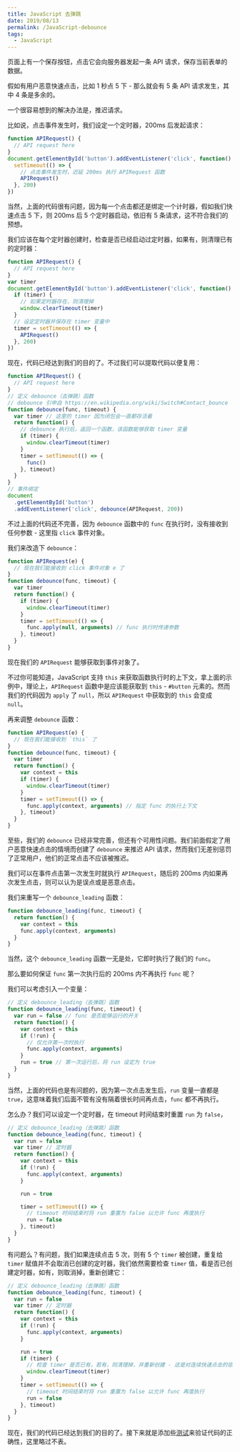 ```yaml
---
title: JavaScript 去弹跳
date: 2019/08/13
permalink: /JavaScript-debounce
tags:
  - JavaScript
---
```


页面上有一个保存按钮，点击它会向服务器发起一条 API 请求，保存当前表单的数据。

假如有用户恶意快速点击，比如 1 秒点 5 下 - 那么就会有 5 条 API 请求发生，其中 4 条是多余的。

一个很容易想到的解决办法是，推迟请求。

比如说，点击事件发生时，我们设定一个定时器，200ms 后发起请求：

```js
function APIRequest() {
  // API request here
}
document.getElementById('button').addEventListener('click', function() {
  setTimeout(() => {
    // 点击事件发生时，迟延 200ms 执行 APIRequest 函数
    APIRequest()
  }, 200)
})
```

当然，上面的代码很有问题，因为每一个点击都还是绑定一个计时器，假如我们快速点击 5 下，则 200ms 后 5 个定时器启动，依旧有 5 条请求，这不符合我们的预想。

我们应该在每个定时器创建时，检查是否已经启动过定时器，如果有，则清理已有的定时器：

```js
function APIRequest() {
  // API request here
}
var timer
document.getElementById('button').addEventListener('click', function() {
  if (timer) {
    // 如果定时器存在，则清理掉
    window.clearTimeout(timer)
  }
  // 设定定时器并保存在 timer 变量中
  timer = setTimeout(() => {
    APIRequest()
  }, 200)
})
```

现在，代码已经达到我们的目的了。不过我们可以提取代码以便复用：

```js
function APIRequest() {
  // API request here
}
// 定义 debounce（去弹跳）函数
// debounce 引申自 https://en.wikipedia.org/wiki/Switch#Contact_bounce
function debounce(func, timeout) {
  var timer // 这里的 timer 因为闭包会一直都存活着
  return function() {
    // debounce 执行后，返回一个函数，该函数能够获取 timer 变量
    if (timer) {
      window.clearTimeout(timer)
    }
    timer = setTimeout(() => {
      func()
    }, timeout)
  }
}
// 事件绑定
document
  .getElementById('button')
  .addEventListener('click', debounce(APIRequest, 200))
```

不过上面的代码还不完善，因为 `debounce` 函数中的 `func` 在执行时，没有接收到任何参数 - 这里指 `click` 事件对象。

我们来改造下 `debounce`：

```js
function APIRequest(e) {
  // 现在我们能接收到 click 事件对象 e 了
}
function debounce(func, timeout) {
  var timer
  return function() {
    if (timer) {
      window.clearTimeout(timer)
    }
    timer = setTimeout(() => {
      func.apply(null, arguments) // func 执行时传递参数
    }, timeout)
  }
}
```

现在我们的 `APIRequest` 能够获取到事件对象了。

不过你可能知道，JavaScript 支持 `this` 来获取函数执行时的上下文，拿上面的示例中，理论上，`APIRequest` 函数中是应该能获取到 `this` - `#button` 元素的。然而我们的代码因为 `apply` 了 `null`，所以 `APIRequest` 中获取到的 `this` 会变成 `null`。

再来调整 `debounce` 函数：

```js
function APIRequest(e) {
  // 现在我们能接收到 `this` 了
}
function debounce(func, timeout) {
  var timer
  return function() {
    var context = this
    if (timer) {
      window.clearTimeout(timer)
    }
    timer = setTimeout(() => {
      func.apply(context, arguments) // 指定 func 的执行上下文
    }, timeout)
  }
}
```

至些，我们的 `debounce` 已经非常完善，但还有个可用性问题。我们前面假定了用户恶意快速点击的情境而创建了 `debounce` 来推迟 API 请求，然而我们无差别惩罚了正常用户，他们的正常点击不应该被推迟。

我们可以在事件点击第一次发生时就执行 `APIRequest`，随后的 200ms 内如果再次发生点击，则可以认为是误点或是恶意点击。

我们来重写一个 `debounce_leading` 函数：

```js
function debounce_leading(func, timeout) {
  return function() {
    var context = this
    func.apply(context, arguments)
  }
}
```

当然，这个 `debounce_leading` 函数一无是处，它即时执行了我们的 `func`。

那么要如何保证 `func` 第一次执行后的 200ms 内不再执行 `func` 呢？

我们可以考虑引入一个变量：

```js
// 定义 debounce_leading（去弹跳）函数
function debounce_leading(func, timeout) {
  var run = false // func 是否能够运行的开关
  return function() {
    var context = this
    if (!run) {
      // 仅允许第一次时执行
      func.apply(context, arguments)
    }
    run = true // 第一次运行后，将 run 设定为 true
  }
}
```

当然，上面的代码也是有问题的，因为第一次点击发生后，`run` 变量一直都是 `true`，这意味着我们后面不管有没有隔着很长时间再点击，`func` 都不再执行。

怎么办？我们可以设定一个定时器，在 timeout 时间结束时重置 `run` 为 `false`，

```js
// 定义 debounce_leading（去弹跳）函数
function debounce_leading(func, timeout) {
  var run = false
  var timer // 定时器
  return function() {
    var context = this
    if (!run) {
      func.apply(context, arguments)
    }

    run = true

    timer = setTimeout(() => {
      // timeout 时间结束时将 run 重置为 false 以允许 func 再度执行
      run = false
    }, timeout)
  }
}
```

有问题么？有问题，我们如果连续点击 5 次，则有 5 个 `timer` 被创建，重复给 `timer` 赋值并不会取消已创建的定时器，我们依然需要检查 `timer` 值，看是否已创建定时器，如有，则取消掉，重新创建它：

```js
// 定义 debounce_leading（去弹跳）函数
function debounce_leading(func, timeout) {
  var run = false
  var timer // 定时器
  return function() {
    var context = this
    if (!run) {
      func.apply(context, arguments)
    }

    run = true
    if (timer) {
      // 检查 timer 是否已有，若有，则清理掉，并重新创建 - 这是对连续快速点击的惩罚
      window.clearTimeout(timer)
    }
    timer = setTimeout(() => {
      // timeout 时间结束时将 run 重置为 false 以允许 func 再度执行
      run = false
    }, timeout)
  }
}
```

现在，我们的代码已经达到我们的目的了。接下来就是添加些[测试](https://github.com/chenxsan/debounce/tree/master/test)来验证代码的正确性，这里略过不表。
